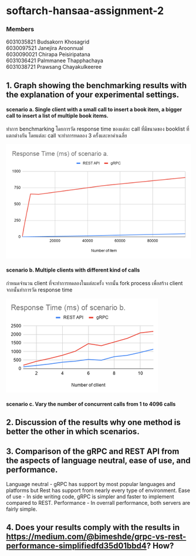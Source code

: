 # softarch-hansaa-assignment-2

### Members

6031035821 Budsakorn Khosagrid  
6030097521 Janejira Aroonnual  
6030090021 Chirapa Peisiripatana  
6031036421 Palmmanee Thapphachaya  
6031038721 Prawsang Chayakulkeeree

## 1. Graph showing the benchmarking results with the explanation of your experimental settings.

#### scenario a. Single client with a small call to insert a book item, a bigger call to insert a list of multiple book items.

ทำการ benchmarking โดยการวัด response time ของแต่ละ call ที่มีขนาดของ booklist ที่แตกต่างกัน โดยแต่ละ call จะทำการทดลอง 3 ครั้งและหาค่าเฉลี่ย

![Graph](https://github.com/2110521-2563-1-Software-Architecture/softarch-hansaa-assignment-2/blob/master/Image/Response%20Time%20(ms)%20of%20scenario%20a.png?raw=true)

#### scenario b. Multiple clients with different kind of calls

กำหนดจำนวน client ที่จะทำการทดลองในแต่ละครั้ง จากนั้น fork process เพื่อสร้าง client จากนั้นทำการวัด response time

![Graph2](https://github.com/2110521-2563-1-Software-Architecture/softarch-hansaa-assignment-2/blob/master/Image/Response%20Time%20(ms)%20of%20scenario%20b.png?raw=true)

#### scenario c. Vary the number of concurrent calls from 1 to 4096 calls




## 2. Discussion of the results why one method is better the other in which scenarios. 

## 3. Comparison of the gRPC and REST API from the aspects of language neutral, ease of use, and performance.
Language neutral - gRPC has support by most popular languages and platforms but Rest has support from nearly every type of environment.
Ease of use - In side writing code, gRPC is simpler and faster to implement compared to REST.
Performance - In overrall performance, both servers are fairly simple.

## 4. Does your results comply with the results in https://medium.com/@bimeshde/grpc-vs-rest-performance-simplifiedfd35d01bbd4? How?
